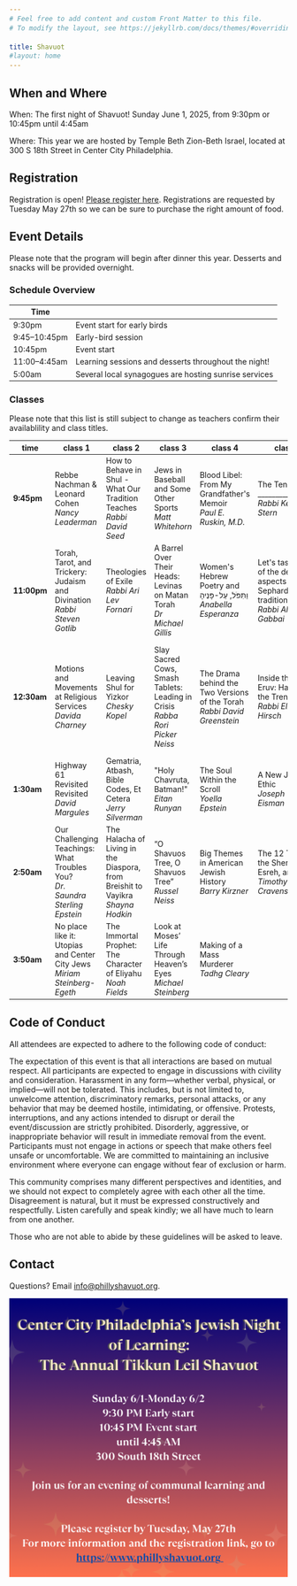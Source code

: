 ```yaml
---
# Feel free to add content and custom Front Matter to this file.
# To modify the layout, see https://jekyllrb.com/docs/themes/#overriding-theme-defaults

title: Shavuot
#layout: home
---
```

## When and Where

When: The first night of Shavuot! Sunday June 1, 2025, from 9:30pm or 10:45pm until 4:45am

Where: This year we are hosted by Temple Beth Zion-Beth Israel, located at 300 S 18th Street in Center City Philadelphia.

<!-- ## Teach a class

Please [fill out this form](https://docs.google.com/forms/d/e/1FAIpQLScaJVatAmHkbXbdUBrcw-O8eOnPXadLSMF0_53cpvGhvi4xTw/viewform?usp=sharing) to propose a class to teach overnight. The deadline to submit a proposal is Friday May 9.-->

## Registration

Registration is open! [Please register here](https://templebethzionbethisrael.shulcloud.com/form/Center_City_Tikkun_Leil_Shavuot_2025). Registrations are requested by Tuesday May 27th so we can be sure to purchase the right amount of food.

## Event Details

Please note that the program will begin after dinner this year. Desserts and snacks will be provided overnight.

### Schedule Overview

| Time |  |
|---|---|
| 9:30pm | Event start for early birds |
| 9:45–10:45pm | Early-bird session |
| 10:45pm | Event start |
| 11:00–4:45am | Learning sessions and desserts throughout the night! |
| 5:00am | Several local synagogues are hosting sunrise services |

### Classes

Please note that this list is still subject to change as teachers confirm their availablility and class titles.

| time | class 1 | class 2 | class 3 | class 4 | class 5 | class 6 |
|-|-|-|-|-|-|-|
| **9:45pm**  | Rebbe Nachman & Leonard Cohen <br/>*Nancy Leaderman*                               | How to Behave in Shul - What Our Tradition Teaches <br/>*Rabbi David Seed*           | Jews in Baseball and Some Other Sports <br/>*Matt Whitehorn*                      | Blood Libel: From My Grandfather's Memoir  <br/>*Paul E. Ruskin, M.D.*        | The Ten \_________________  <br/>*Rabbi Kenneth Stern*                                          | |
| **11:00pm** | Torah, Tarot, and Trickery: Judaism and Divination <br/>*Rabbi Steven Gotlib*      | Theologies of Exile <br/>*Rabbi Ari Lev Fornari*                                     | A Barrel Over Their Heads: Levinas on Matan Torah <br/>*Dr Michael Gillis*        | Women's Hebrew Poetry and וַתִּפֹּל, עַל-פָּנֶיהָ  <br/>*Anabella Esperanza*            | Let's taste some of the delicious aspects of the Sephardi traditions <br/>*Rabbi Albert Gabbai* | &nbsp;<br/>*Rabbanit Dasi Fruchter*                                               |
| **12:30am** | Motions and Movements at Religious Services <br/>*Davida Charney*                  | Leaving Shul for Yizkor  <br/>*Chesky Kopel*                                         | Slay Sacred Cows, Smash Tablets: Leading in Crisis <br/>*Rabba Rori Picker Neiss* | The Drama behind the Two Versions of the Torah  <br/>*Rabbi David Greenstein* | Inside the City Eruv: Halacha in the Trenches <br/>*Rabbi Eliezer Hirsch*                       | The Baal Shem Tov’s Amud HaTefilah <br/>*Rabbi Mónica Gomery and Rabbi Abi Weber* |
| **1:30am**  | Highway 61 Revisited Revisited <br/>*David Margules*                                | Gematria, Atbash, Bible Codes, Et Cetera <br/>*Jerry Silverman*                      | "Holy Chavruta, Batman!" <br/>*Eitan Runyan*                                      | The Soul Within the Scroll <br/>*Yoella Epstein*                              | A New Jewish Ethic  <br/>*Joseph "Joey" Eisman*                                                 | God Would Never... Unless?? <br/>*Jesse Breitbart*                                |
| **2:50am**  | Our Challenging Teachings: What Troubles You?  <br/>*Dr. Saundra Sterling Epstein* | The Halacha of Living in the Diaspora, from Breishit to Vayikra <br/>*Shayna Hodkin* | “O Shavuos Tree, O Shavuos Tree”  <br/>*Russel Neiss*                             | Big Themes in American Jewish History  <br/>*Barry Kirzner*                   | The 12 Tribes, the Shemoneh Esreh, and You  <br/>*Timothy W. Cravens*                           | |
| **3:50am**  | No place like it: Utopias and Center City Jews <br/>*Miriam Steinberg-Egeth*       | The Immortal Prophet: The Character of Eliyahu <br/>*Noah Fields*                    | Look at Moses’ Life Through Heaven’s Eyes  <br/>*Michael Steinberg*               | Making of a Mass Murderer <br/>*Tadhg Cleary*                                 | | |

## Code of Conduct

All attendees are expected to adhere to the following code of conduct:

The expectation of this event is that all interactions are based on mutual respect. All participants are expected to engage in discussions with civility and consideration. Harassment in any form—whether verbal, physical, or implied—will not be tolerated. This includes, but is not limited to, unwelcome attention, discriminatory remarks, personal attacks, or any behavior that may be deemed hostile, intimidating, or offensive. Protests, interruptions, and any actions intended to disrupt or derail the event/discussion are strictly prohibited. Disorderly, aggressive, or inappropriate behavior will result in immediate removal from the event. Participants must not engage in actions or speech that make others feel unsafe or uncomfortable. We are committed to maintaining an inclusive environment where everyone can engage without fear of exclusion or harm.

This community comprises many different perspectives and identities, and we should not expect to completely agree with each other all the time. Disagreement is natural, but it must be expressed constructively and respectfully. Listen carefully and speak kindly; we all have much to learn from one another.

Those who are not able to abide by these guidelines will be asked to leave.

## Contact

Questions? Email info@phillyshavuot.org.

<img src="images/shavuot2025.png" alt="Shavuot registration infographic"/>
